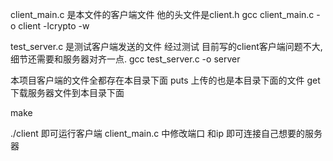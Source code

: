 
client_main.c  是本文件的客户端文件 他的头文件是client.h
gcc client_main.c -o client -lcrypto -w

test_server.c 是测试客户端发送的文件 经过测试 目前写的client客户端问题不大,细节还需要和服务器对齐一点.
gcc test_server.c -o server 

本项目客户端的文件全都存在本目录下面
puts 上传的也是本目录下面的文件
get  下载服务器文件到本目录下面

make 

./client  即可运行客户端
client_main.c 中修改端口 和ip 即可连接自己想要的服务器

